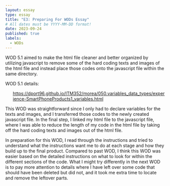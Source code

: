 ```yaml
---
layout: essay
type: essay
title: "E3: Preparing For WODs Essay"
# All dates must be YYYY-MM-DD format!
date: 2023-09-24
published: true
labels:
  - WODs
---
```

WOD 5.1 aimed to make the html file cleaner and better organized by utilizing javascript to remove some of the hard coding texts and images of the html file and instead place those codes onto the javascript file within the same directory. 

WOD 5.1 details: <ul> https://dport96.github.io/ITM352/morea/050.variables_data_types/experience-SmartPhoneProducts1_variables.html </ul>

This WOD was straightforward since I only had to declare variables for the texts and images, and I transferred those codes to the newly created javascript file. In the final step, I linked my html file to the javascript file, where I was able to reduce the length of my code in the html file by taking off the hard coding texts and images out of the html file.

In preparation for this WOD, I read through the instructions and tried to understand what the instructions want me to do at each stage and how they build up to the final product. Compared to past WOD, I think this WOD was easier based on the detailed instructions on what to look for within the different sections of the code. What I might try differently in the next WOD is to pay more attention to details where I have left over some code that should have been deleted but did not, and it took me extra time to locate and remove the leftover parts.
